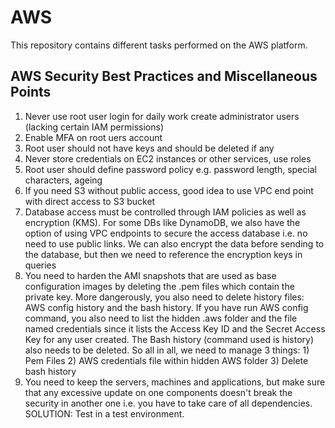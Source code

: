 # AWS
This repository contains different tasks performed on the AWS platform.

AWS Security Best Practices and Miscellaneous Points
----------------------------------------------------
1. Never use root user login for daily work create administrator users (lacking certain IAM permissions)
2. Enable MFA on root uers account
3. Root user should not have keys and should be deleted if any
4. Never store credentials on EC2 instances or other services, use roles
5. Root user should define password policy e.g. password length, special characters, ageing 
6. If you need S3 without public access, good idea to use VPC end point with direct access to S3 bucket
7. Database access must be controlled through IAM policies as well as encryption (KMS). For some DBs like DynamoDB, we also have the option of using VPC endpoints to secure the access database i.e. no need to use public links. We can also encrypt the data before sending to the database, but then we need to reference the encryption keys in queries
8. You need to harden the AMI snapshots that are used as base configuration images by deleting the .pem files which contain the private key. More dangerously, you also need to delete history files: AWS config history and the bash history. If you have run AWS config command, you also need to list the hidden .aws folder and the file named credentials since it lists the Access Key ID and the Secret Access Key for any user created. The Bash history (command used is history) also needs to be deleted. So all in all, we need to manage 3 things: 1) Pem Files 2) AWS credentials file within hidden AWS folder 3) Delete bash history
9. You need to keep the servers, machines and applications, but make sure that any excessive update on one components doesn't break the security in another one i.e. you have to take care of all dependencies. SOLUTION: Test in a test environment.
